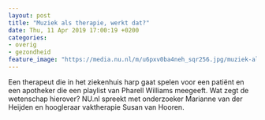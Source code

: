 ```yaml
---
layout: post
title: "Muziek als therapie, werkt dat?"
date: Thu, 11 Apr 2019 17:00:19 +0200
categories: 
- overig 
- gezondheid 
feature_image: "https://media.nu.nl/m/u6pxv0ba4neh_sqr256.jpg/muziek-als-therapie-werkt-dat.jpg"
---
```


Een therapeut die in het ziekenhuis harp gaat spelen voor een patiënt en een apotheker die een playlist van Pharell Williams meegeeft. Wat zegt de wetenschap hierover? NU.nl spreekt met onderzoeker Marianne van der Heijden en hoogleraar vaktherapie Susan van Hooren.
